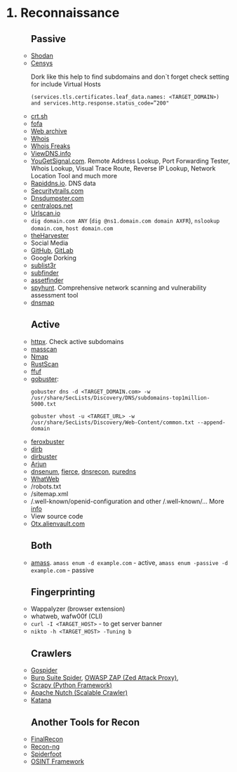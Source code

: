 <ol>
  <h1><li>Reconnaissance</h1>
    <ul><h2>Passive</h2>
      <li><a href='https://www.shodan.io/'>Shodan</a>
      <li><a href='https://search.censys.io/'>Censys</a>
        <p>Dork like this help to find subdomains and don`t forget check setting for include Virtual Hosts
          <p><code>(services.tls.certificates.leaf_data.names: &lt;TARGET_DOMAIN>) and services.http.response.status_code=”200"</code>
      <li><a href='https://crt.sh/'>crt.sh</a>
      <li><a href='https://fofa.info/'>fofa</a>
      <li><a href='https://web.archive.org/'>Web archive</a>
      <li><a href='https://www.whois.com/whois/'>Whois</a>
      <li><a href='https://whoisfreaks.com/'>Whois Freaks</a>
      <li><a href='https://viewdns.info/'>ViewDNS.info</a>
      <li><a href='https://www.yougetsignal.com/'>YouGetSignal.com</a>. Remote Address Lookup, Port Forwarding Tester, Whois Lookup, Visual Trace Route, Reverse IP Lookup, Network Location Tool and much more
      <li><a href='https://rapiddns.io/'>Rapiddns.io</a>. DNS data
      <li><a href='https://securitytrails.com/'>Securitytrails.com</a>
      <li><a href='https://dnsdumpster.com/'>Dnsdumpster.com</a>
      <li><a href='https://centralops.net/co/'>centralops.net</a>
      <li><a href='https://urlscan.io/'>Urlscan.io</a>
      <li><code>dig domain.com ANY</code> (<code>dig @ns1.domain.com domain AXFR</code>), <code>nslookup domain.com</code>, <code>host domain.com</code>
      <li><a href='https://github.com/laramies/theHarvester'>theHarvester</a>
      <li>Social Media
      <li><a href='https://github.com/'>GitHub</a>, <a href='https://about.gitlab.com/'>GitLab</a>
      <li>Google Dorking
      <li><a href='https://github.com/aboul3la/Sublist3r'>sublist3r</a>
      <li><a href='https://github.com/projectdiscovery/subfinder'>subfinder</a>
      <li><a href='https://github.com/tomnomnom/assetfinder'>assetfinder</a>
      <li><a href='https://github.com/gotr00t0day/spyhunt'>spyhunt</a>. Comprehensive network scanning and vulnerability assessment tool
      <li><a href='https://github.com/makefu/dnsmap'>dnsmap</a>
    </ul>
    <ul><h2>Active</h2>
      <li><a href='https://github.com/projectdiscovery/httpx'>httpx</a>. Check active subdomains
      <li><a href='https://github.com/robertdavidgraham/masscan'>masscan</a>
      <li><a href='https://github.com/nmap/nmap'>Nmap</a>
      <li><a href='https://github.com/RustScan/RustScan'>RustScan</a>
      <li><a href='https://github.com/ffuf/ffuf'>ffuf</a>
      <li><a href='https://github.com/OJ/gobuster'>gobuster</a>:
        <pre><code>gobuster dns -d &lt;TARGET_DOMAIN.com> -w /usr/share/SecLists/Discovery/DNS/subdomains-top1million-5000.txt</code></pre>
        <pre><code>gobuster vhost -u &lt;TARGET_URL> -w /usr/share/SecLists/Discovery/Web-Content/common.txt --append-domain</code></pre>
      <li><a href='https://github.com/epi052/feroxbuster'>feroxbuster</a>
      <li><a href='https://github.com/v0re/dirb'>dirb</a>
      <li><a href='https://github.com/KajanM/DirBuster'>dirbuster</a>
      <li><a href='https://github.com/s0md3v/Arjun'>Arjun</a>
      <li><a href='https://github.com/fwaeytens/dnsenum'>dnsenum</a>, <a href='https://github.com/mschwager/fierce'>fierce</a>,
        <a href='https://github.com/darkoperator/dnsrecon'>dnsrecon</a>, <a href='https://github.com/d3mondev/puredns'>puredns</a>
      <li><a href='https://www.kali.org/tools/whatweb/'>WhatWeb</a>
      <li>/robots.txt
      <li>/sitemap.xml
      <li>/.well-known/openid-configuration and other /.well-known/... More <a href='https://www.iana.org/assignments/well-known-uris/well-known-uris.xhtml'>info</a>
      <li>View source code
      <li><a href='https://otx.alienvault.com/'>Otx.alienvault.com</a>
    </ul>
    <ul><h2>Both</h2>
      <li><a href='https://github.com/owasp-amass/amass'>amass</a>. <code>amass enum -d example.com</code> - active, <code>amass enum -passive -d example.com</code> - passive
    </ul>
    <ul> <h2>Fingerprinting</h2>
      <li>Wappalyzer (browser extension)
      <li>whatweb, wafw00f (CLI)
      <li><code>curl -I &lt;TARGET_HOST></code> - to get server banner
      <li><code>nikto -h &lt;TARGET_HOST> -Tuning b</code>
    </ul>
    <ul><h2>Crawlers</h2>
      <li><a href='https://github.com/jaeles-project/gospider'>Gospider</a> 
      <li><a href='https://portswigger.net/blog/burp-2-0-where-are-the-spider-and-scanner'>Burp Suite Spider</a>, <a href='https://www.zaproxy.org/'>OWASP ZAP (Zed Attack Proxy)</a>, 
      <li><a href='https://github.com/scrapy/scrapy'>Scrapy (Python Framework)</a>
      <li><a href='https://github.com/apache/nutch'>Apache Nutch (Scalable Crawler)</a>
      <li><a href='https://github.com/projectdiscovery/katana'>Katana</a>
    </ul>
    <ul><h2>Another Tools for Recon</h2>
      <li><a href='https://github.com/thewhiteh4t/FinalRecon'>FinalRecon</a>
      <li><a href='https://github.com/lanmaster53/recon-ng'>Recon-ng</a>
      <li><a href='https://github.com/smicallef/spiderfoot'>Spiderfoot</a>
      <li><a href='https://osintframework.com/'>OSINT Framework</a>
    </ul>
</ol>
